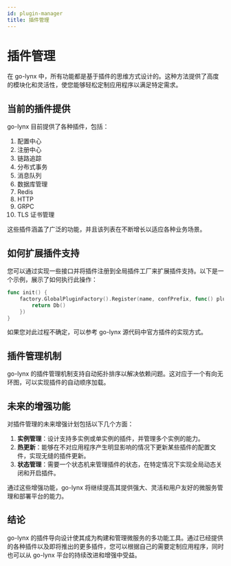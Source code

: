 ```yaml
---
id: plugin-manager
title: 插件管理
---
```


# 插件管理

在 go-lynx 中，所有功能都是基于插件的思维方式设计的。这种方法提供了高度的模块化和灵活性，使您能够轻松定制应用程序以满足特定需求。

## 当前的插件提供

go-lynx 目前提供了各种插件，包括：

1. 配置中心
2. 注册中心
3. 链路追踪
4. 分布式事务
5. 消息队列
6. 数据库管理
7. Redis
8. HTTP
9. GRPC
10. TLS 证书管理

这些插件涵盖了广泛的功能，并且该列表在不断增长以适应各种业务场景。

## 如何扩展插件支持

您可以通过实现一些接口并将插件注册到全局插件工厂来扩展插件支持。以下是一个示例，展示了如何执行此操作：

```go
func init() {
	factory.GlobalPluginFactory().Register(name, confPrefix, func() plugin.Plugin {
		return Db()
	})
}
```

如果您对此过程不确定，可以参考 go-lynx 源代码中官方插件的实现方式。

## 插件管理机制

go-lynx 的插件管理机制支持自动拓扑排序以解决依赖问题。这对应于一个有向无环图，可以实现插件的自动顺序加载。

## 未来的增强功能

对插件管理的未来增强计划包括以下几个方面：

1. **实例管理**：设计支持多实例或单实例的插件，并管理多个实例的能力。
2. **热更新**：能够在不对应用程序产生明显影响的情况下更新某些插件的配置文件，实现无缝的插件更新。
3. **状态管理**：需要一个状态机来管理插件的状态，在特定情况下实现全局动态关闭和开启插件。

通过这些增强功能，go-lynx 将继续提高其提供强大、灵活和用户友好的微服务管理和部署平台的能力。

## 结论

go-lynx 的插件导向设计使其成为构建和管理微服务的多功能工具。通过已经提供的各种插件以及即将推出的更多插件，您可以根据自己的需要定制应用程序，同时也可以从 go-lynx 平台的持续改进和增强中受益。